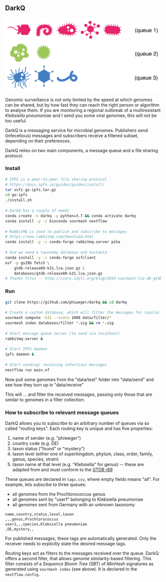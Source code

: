 ## DarkQ

![](img/queue.png)

Genomic surveillance is not only limited by the speed at which genomes can be shared, but by how fast they can reach the right person or algorithm to analyse them. If you are monitoring a regional outbreak of a multiresistant _Klebsiella pneumoniae_ and I send you some viral genomes, this will not be too useful.

DarkQ is a messaging service for microbial genomes. Publishers send (infecetious) messages and subscribers receive a filtered subset, depending on their preferences.

DarkQ relies on two main components, a message queue and a file sharing protocol.


### Install

```bash
# IPFS is a peer-to-peer file sharing protocol
# https://docs.ipfs.io/guides/guides/install/
tar xvfz go-ipfs.tar.gz
cd go-ipfs
./install.sh

# DarkQ has a couple of needs
conda create -n darkq -y python=3.7 && conda activate darkq
conda install -y -c bioconda sourmash nextflow

# RabbitMQ is used to publish and subscribe to messages
# https://www.rabbitmq.com/download.html
conda install -y -c conda-forge rabbitmq-server pika

# And we need a taxonomy database and testdata
conda install -y -c conda-forge osfclient
osf -p gs29b fetch \
    gtdb-release89-k31.lca.json.gz \
    databases/gtdb-release89-k31.lca.json.gz
# Thanks Titus -- http://ivory.idyll.org/blog/2019-sourmash-lca-db-gtdb.html
```


### Run

```bash
git clone https://github.com/phiweger/darkq && cd darkq

# Create a custom database, which will filter the messages for similar genomes
sourmash compute -k31 --scale 1000 data/filter/*
sourmash index databases/filter *.sig && rm *.sig

# Start message queue server (to send via localhost)
rabbitmq-server &

# Start IPFS daemon
ipfs daemon &

# Start sending/ receiving infectious messages
nextflow run main.nf
```

Now pull some genomes from the "data/test" folder into "data/send" and see how they turn up in "data/receive"

This will ... and filter the received messages, passing only those that are similar to genomes in a filter collection.


### How to subscribe to relevant message queues

DarkQ allows you to subscribe to an arbitrary number of queues via so called "routing keys". Each routing key is unique and has five properties:

1. name of sender (e.g. "phiweger")
2. country code (e.g. DE)
3. taxon status ("found" or "mystery")
4. taxon level (either one of superkingdom, phylum, class, order, family, genus, species, strain)
5. taxon name at that level (e.g. "Klebsiella" for genus) -- these are adapted from and must conform to the [GTDB r89](https://gtdb.ecogenomic.org/)

These queues are declared in `tags.csv`, where empty fields means "all". For example, lets subscibe to three queues:

- all genomes from the Prochlorococcus genus
- all genomes sent by "user1" belonging to Klebsiella pneumoniae
- all genomes sent from Germany with an unknown taxonomy

```csv
name,country,status,level,taxon
,,,genus,Prochlorococcus
user1,,,species,Klebsiella pneumoniae
,DE,mystery,,
```

For published messages, these tags are automatically generated. Only the receiver needs to explicitly state the desired message tags.

Routing keys act as filters to the messages received over the queue. DarkQ offers a second filter, that allows genome similarity-based filtering. This filter consists of a _Sequence Bloom Tree_ (SBT) of _MinHash_ signatures as generated using `sourmash index` (see above). It is declared in the `nextflow.config`.





